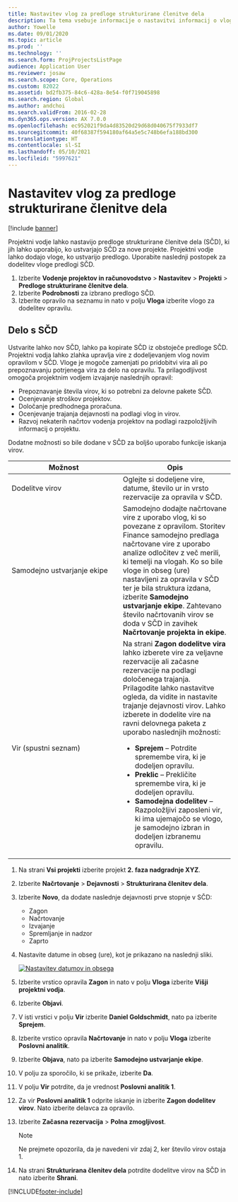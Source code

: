 ```yaml
---
title: Nastavitev vlog za predloge strukturirane členitve dela
description: Ta tema vsebuje informacije o nastavitvi informacij o vlogah na predlogah strukturirane členitve dela.
author: Yowelle
ms.date: 09/01/2020
ms.topic: article
ms.prod: ''
ms.technology: ''
ms.search.form: ProjProjectsListPage
audience: Application User
ms.reviewer: josaw
ms.search.scope: Core, Operations
ms.custom: 82022
ms.assetid: bd2fb375-84c6-428a-8e54-f0f719045898
ms.search.region: Global
ms.author: andchoi
ms.search.validFrom: 2016-02-28
ms.dyn365.ops.version: AX 7.0.0
ms.openlocfilehash: ec952021f9da4d83520d29d68d040675f7933df7
ms.sourcegitcommit: 40f68387f594180af64a5e5c748b6efa188bd300
ms.translationtype: HT
ms.contentlocale: sl-SI
ms.lasthandoff: 05/10/2021
ms.locfileid: "5997621"
---
```

# <a name="set-up-roles-on-work-breakdown-structure-templates"></a>Nastavitev vlog za predloge strukturirane členitve dela

[!include [banner](../includes/banner.md)]

Projektni vodje lahko nastavijo predloge strukturirane členitve dela (SČD), ki jih lahko uporabijo, ko ustvarjajo SČD za nove projekte. Projektni vodje lahko dodajo vloge, ko ustvarijo predlogo. Uporabite naslednji postopek za dodelitev vloge predlogi SČD.

1. Izberite **Vodenje projektov in računovodstvo** > **Nastavitev** > **Projekti** > **Predloge strukturirane členitve dela**.
2. Izberite **Podrobnosti** za izbrano predlogo SČD.
3. Izberite opravilo na seznamu in nato v polju **Vloga** izberite vlogo za dodelitev opravilu.

## <a name="work-with-a-wbs"></a>Delo s SČD

Ustvarite lahko nov SČD, lahko pa kopirate SČD iz obstoječe predloge SČD. Projektni vodja lahko zlahka upravlja vire z dodeljevanjem vlog novim opravilom v SČD. Vloge je mogoče zamenjati po pridobitvi vira ali po prepoznavanju potrjenega vira za delo na opravilu. Ta prilagodljivost omogoča projektnim vodjem izvajanje naslednjih opravil:

- Prepoznavanje števila virov, ki so potrebni za delovne pakete SČD.
- Ocenjevanje stroškov projektov.
- Določanje predhodnega proračuna.
- Ocenjevanje trajanja dejavnosti na podlagi vlog in virov.
- Razvoj nekaterih načrtov vodenja projektov na podlagi razpoložljivih informacij o projektu.

Dodatne možnosti so bile dodane v SČD za boljšo uporabo funkcije iskanja virov.

<table>
<colgroup>
<col width="50%" />
<col width="50%" />
</colgroup>
<thead>
<tr class="header">
<th>Možnost</th>
<th>Opis</th>
</tr>
</thead>
<tbody>
<tr class="odd">
<td>Dodelitve virov</td>
<td>Oglejte si dodeljene vire, datume, število ur in vrsto rezervacije za opravila v SČD.</td>
</tr>
<tr class="even">
<td>Samodejno ustvarjanje ekipe</td>
<td>Samodejno dodajte načrtovane vire z uporabo vlog, ki so povezane z opravilom. Storitev Finance samodejno predlaga načrtovane vire z uporabo analize odločitev z več merili, ki temelji na vlogah. Ko so bile vloge in obseg (ure) nastavljeni za opravila v SČD ter je bila struktura izdana, izberite <strong>Samodejno ustvarjanje ekipe</strong>. Zahtevano število načrtovanih virov se doda v SČD in zavihek <strong>Načrtovanje projekta in ekipe</strong>.</td>
</tr>
<tr class="odd">
<td>Vir (spustni seznam)</td>
<td>Na strani <strong>Zagon dodelitve vira</strong> lahko izberete vire za veljavne rezervacije ali začasne rezervacije na podlagi določenega trajanja. Prilagodite lahko nastavitve ogleda, da vidite in nastavite trajanje dejavnosti virov. Lahko izberete in dodelite vire na ravni delovnega paketa z uporabo naslednjih možnosti:
<ul>
<li><strong>Sprejem</strong> – Potrdite spremembe vira, ki je dodeljen opravilu.</li>
<li><strong>Preklic</strong> – Prekličite spremembe vira, ki je dodeljen opravilu.</li>
<li><strong>Samodejna dodelitev</strong> – Razpoložljivi zaposleni vir, ki ima ujemajočo se vlogo, je samodejno izbran in dodeljen izbranemu opravilu.</li>
</ul></td>
</tr>
</tbody>
</table>

1. Na strani **Vsi projekti** izberite projekt **2. faza nadgradnje XYZ**.
2. Izberite **Načrtovanje** > **Dejavnosti** > **Strukturirana členitev dela**.
3. Izberite **Novo**, da dodate naslednje dejavnosti prve stopnje v SČD:

    - Zagon
    - Načrtovanje
    - Izvajanje
    - Spremljanje in nadzor
    - Zaprto

4. Nastavite datume in obseg (ure), kot je prikazano na naslednji sliki.

    [![Nastavitev datumov in obsega](./media/projectresourcing10.jpg)](./media/projectresourcing10.jpg)

5. Izberite vrstico opravila **Zagon** in nato v polju **Vloga** izberite **Višji projektni vodja**.
6. Izberite **Objavi**.
7. V isti vrstici v polju **Vir** izberite **Daniel Goldschmidt**, nato pa izberite **Sprejem**.
8. Izberite vrstico opravila **Načrtovanje** in nato v polju **Vloga** izberite **Poslovni analitik**.
9. Izberite **Objava**, nato pa izberite **Samodejno ustvarjanje ekipe**.
10. V polju za sporočilo, ki se prikaže, izberite **Da**.
11. V polju **Vir** potrdite, da je vrednost **Poslovni analitik 1**.
12. Za vir **Poslovni analitik 1** odprite iskanje in izberite **Zagon dodelitev virov**. Nato izberite delavca za opravilo.
13. Izberite **Začasna rezervacija** &gt; **Polna zmogljivost**.

    > [!NOTE] 
    > Ne prejmete opozorila, da je navedeni vir zdaj 2, ker število virov ostaja 1.

14. Na strani **Strukturirana členitev dela** potrdite dodelitve virov na SČD in nato izberite **Shrani**.


[!INCLUDE[footer-include](../includes/footer-banner.md)]